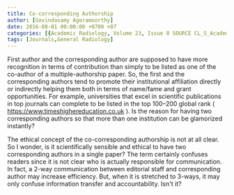 ```yaml
---
title: Co-corresponding Authorship
author: [Govindasamy Agoramoorthy]
date: 2016-08-01 00:00:00 +0700 +07
categories: [{Academic Radiology, Volume 23, Issue 8 SOURCE CL_S_AcademicRadiologyVolume23Issue8 1}]
tags: [Journals,General Radiology]
---
```

First author and the corresponding author are supposed to have more recognition in terms of contribution than simply to be listed as one of the co-author of a multiple-authorship paper. So, the first and the corresponding authors tend to promote their institutional affiliation directly or indirectly helping them both in terms of name/fame and grant opportunities. For example, universities that excel in scientific publications in top journals can complete to be listed in the top 100–200 global rank (  https://www.timeshighereducation.co.uk ). Is the reason for having two corresponding authors so that more than one institution can be glamorized instantly?

The ethical concept of the co-corresponding authorship is not at all clear. So I wonder, is it scientifically sensible and ethical to have two corresponding authors in a single paper? The term certainly confuses readers since it is not clear who is actually responsible for communication. In fact, a 2-way communication between editorial staff and corresponding author may increase efficiency. But, when it is stretched to 3-ways, it may only confuse information transfer and accountability. Isn't it?